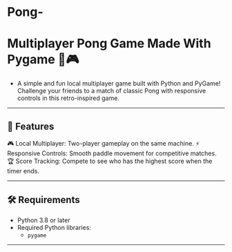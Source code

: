# Pong-
# Multiplayer Pong Game Made With Pygame 🐍🎮

- A simple and fun local multiplayer game built with Python and PyGame! Challenge your friends to a match of classic Pong with responsive controls in this retro-inspired game.

---

## 🚀 Features

🎮 Local Multiplayer: Two-player gameplay on the same machine.
⚡ Responsive Controls: Smooth paddle movement for competitive matches.
🏆 Score Tracking: Compete to see who has the highest score when the timer ends.

---

## 🛠 Requirements

- Python 3.8 or later
- Required Python libraries:
  - `pygame`

---
